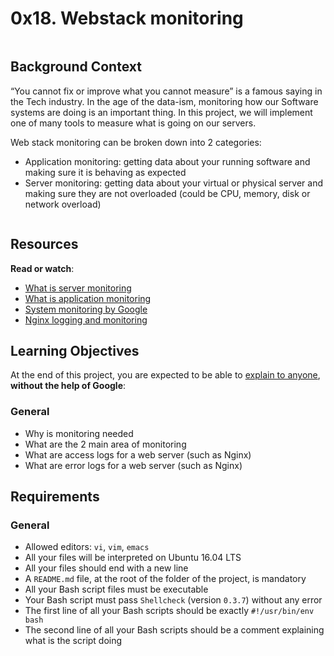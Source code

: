 <h1 class="gap">0x18. Webstack monitoring</h1>

<div class="gap" id="project-description">
  <p><img src="https://s3.amazonaws.com/intranet-projects-files/holbertonschool-sysadmin_devops/281/hb3pAsO.png" alt="" style="" /></p>

<h2>Background Context</h2>

<p>&ldquo;You cannot fix or improve what you cannot measure&rdquo; is a famous saying in the Tech industry. In the age of the data-ism, monitoring how our Software systems are doing is an important thing. In this project, we will implement one of many tools to measure what is going on our servers.</p>

<p>Web stack monitoring can be broken down into 2 categories:</p>

<ul>
<li>Application monitoring: getting data about your running software and making sure it is behaving as expected</li>
<li>Server monitoring: getting data about your virtual or physical server and making sure they are not overloaded (could be CPU, memory, disk or network overload)</li>
</ul>

<p><img src="https://s3.amazonaws.com/intranet-projects-files/holbertonschool-sysadmin_devops/281/ktCXnhE.jpg" alt="" style="" /></p>

<h2>Resources</h2>

<p><strong>Read or watch</strong>:</p>

<ul>
<li><a href="/rltoken/m8e7smqRz3k4PUBnv0zB7g" title="What is server monitoring" target="_blank">What is server monitoring</a> </li>
<li><a href="/rltoken/fGzCCVr7lwNEvarE8u1HRQ" title="What is application monitoring" target="_blank">What is application monitoring</a> </li>
<li><a href="/rltoken/h6WV2iIVUCL-atjFIu6TZA" title="System monitoring by Google" target="_blank">System monitoring by Google</a> </li>
<li><a href="/rltoken/ZUIlnid6NphRWIaGZ3MTZQ" title="Nginx logging and monitoring" target="_blank">Nginx logging and monitoring</a> </li>
</ul>

<h2>Learning Objectives</h2>

<p>At the end of this project, you are expected to be able to <a href="/rltoken/SPQiERiTz9g8iT8tsfxZVQ" title="explain to anyone" target="_blank">explain to anyone</a>, <strong>without the help of Google</strong>:</p>

<h3>General</h3>

<ul>
<li>Why is monitoring needed</li>
<li>What are the 2 main area of monitoring</li>
<li>What are access logs for a web server (such as Nginx)</li>
<li>What are error logs for a web server (such as Nginx)</li>
</ul>

<h2>Requirements</h2>

<h3>General</h3>

<ul>
<li>Allowed editors: <code>vi</code>, <code>vim</code>, <code>emacs</code></li>
<li>All your files will be interpreted on Ubuntu 16.04 LTS</li>
<li>All your files should end with a new line</li>
<li>A <code>README.md</code> file, at the root of the folder of the project, is mandatory</li>
<li>All your Bash script files must be executable</li>
<li>Your Bash script must pass <code>Shellcheck</code> (version <code>0.3.7</code>) without any error</li>
<li>The first line of all your Bash scripts should be exactly <code>#!/usr/bin/env bash</code></li>
<li>The second line of all your Bash scripts should be a comment explaining what is the script doing</li>
</ul>

</div>
